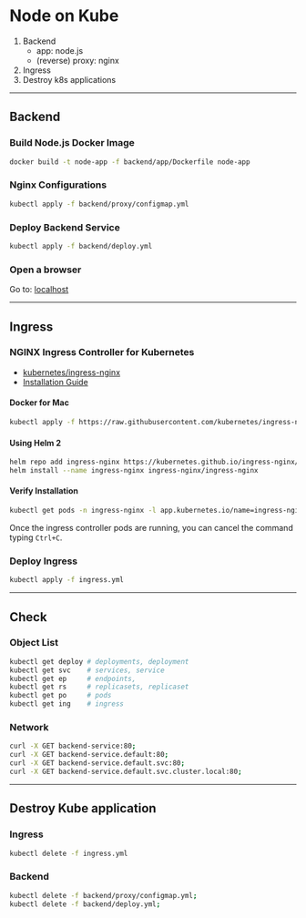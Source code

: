 # Node on Kube

1. Backend
   - app: node.js
   - (reverse) proxy: nginx
1. Ingress
1. Destroy k8s applications

---

## Backend

### Build Node.js Docker Image

```bash
docker build -t node-app -f backend/app/Dockerfile node-app
```

### Nginx Configurations

```bash
kubectl apply -f backend/proxy/configmap.yml
```

### Deploy Backend Service

```bash
kubectl apply -f backend/deploy.yml
```

### Open a browser

Go to: [localhost](//localhost)

---

## Ingress

### NGINX Ingress Controller for Kubernetes

- [kubernetes/ingress-nginx](https://github.com/kubernetes/ingress-nginx)
- [Installation Guide](https://kubernetes.github.io/ingress-nginx/deploy/#contents)

#### Docker for Mac

```bash
kubectl apply -f https://raw.githubusercontent.com/kubernetes/ingress-nginx/master/deploy/static/provider/cloud/deploy.yaml
```

#### Using Helm 2

```bash
helm repo add ingress-nginx https://kubernetes.github.io/ingress-nginx/
helm install --name ingress-nginx ingress-nginx/ingress-nginx
```

#### Verify Installation

```bash
kubectl get pods -n ingress-nginx -l app.kubernetes.io/name=ingress-nginx --watch
```

Once the ingress controller pods are running, you can cancel the command typing `Ctrl+C`.

### Deploy Ingress

```bash
kubectl apply -f ingress.yml
```

---

## Check

### Object List

```bash
kubectl get deploy # deployments, deployment
kubectl get svc    # services, service
kubectl get ep     # endpoints, 
kubectl get rs     # replicasets, replicaset
kubectl get po     # pods
kubectl get ing    # ingress
```

### Network

```bash
curl -X GET backend-service:80;
curl -X GET backend-service.default:80;
curl -X GET backend-service.default.svc:80;
curl -X GET backend-service.default.svc.cluster.local:80;
```

---

## Destroy Kube application

### Ingress

```bash
kubectl delete -f ingress.yml
```

### Backend

```bash
kubectl delete -f backend/proxy/configmap.yml;
kubectl delete -f backend/deploy.yml;
```
